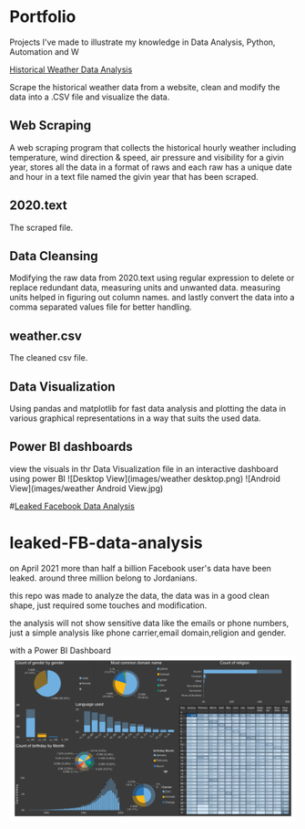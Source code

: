 # Portfolio
Projects I've made to illustrate my knowledge in Data Analysis, Python, Automation and W


[Historical Weather Data Analysis](https://github.com/MohamedSuwan/Weather-Data)

Scrape the historical weather data from a website, clean and modify the data into a .CSV file and visualize the data.
## Web Scraping
A web scraping program that collects the historical hourly weather including temperature, wind direction & speed, air pressure and visibility for a givin year, stores all the data in a format of raws and each raw has a unique date and hour in a text file named the givin year that has been scraped.
## 2020.text
The scraped file.
## Data Cleansing
Modifying the raw data from 2020.text using regular expression to delete or replace redundant data, measuring units and unwanted data.
measuring units helped in figuring out column names.
and lastly convert the data into a comma separated values file for better handling.
## weather.csv
The cleaned csv file.
## Data Visualization
Using pandas and matplotlib for fast data analysis and plotting the data in various graphical representations in a way that suits the used data.
## Power BI dashboards 
view the visuals in thr Data Visualization file in an interactive dashboard using power BI
![Desktop View](images/weather desktop.png)
![Android View](images/weather Android View.jpg)


#[Leaked Facebook Data Analysis](https://github.com/MohamedSuwan/leaked-FB-data-analysis)

# leaked-FB-data-analysis
on April 2021 more than half a billion Facebook user's data have been leaked.
around three million belong to Jordanians.

this repo was made to analyze the data, the data was in a good clean shape, just required some touches and modification.

the analysis will not show sensitive data like the emails or phone numbers, just a simple analysis like phone carrier,email domain,religion and gender.

with a Power BI Dashboard
![](images/FB.png?raw=true)

